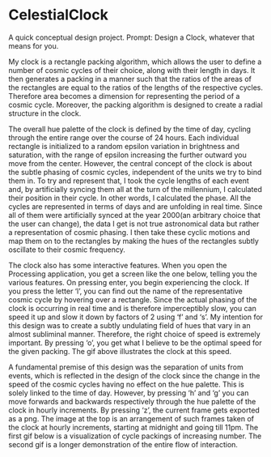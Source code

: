 # CelestialClock
A quick conceptual design project. Prompt: Design a Clock, whatever that means for you.



My clock is a rectangle packing algorithm, which allows the user to define a number of cosmic cycles of their choice, along with their length in days. It then generates a packing in a manner such that the ratios of the areas of the rectangles are equal to the ratios of the lengths of the respective cycles. Therefore area becomes a dimension for representing the period of a cosmic cycle. Moreover, the packing algorithm is designed to create a radial structure in the clock.

The overall hue palette of the clock is defined by the time of day, cycling through the entire range over the course of 24 hours. Each individual rectangle is initialized to a random epsilon variation in brightness and saturation, with the range of epsilon increasing the further outward you move from the center. However, the central concept of the clock is about the subtle phasing of cosmic cycles, independent of the units we try to bind them in. To try and represent that, I took the cycle lengths of each event and, by artificially syncing them all at the turn of the millennium, I calculated their position in their cycle. In other words, I calculated the phase. All the cycles are represented in terms of days and are unfolding in real time. Since all of them were artificially synced at the year 2000(an arbitrary choice that the user can change), the data I get is not true astronomical data but rather a representation of cosmic phasing. I then take these cyclic motions and map them on to the rectangles by making the hues of the rectangles subtly oscillate to their cosmic frequency.

The clock also has some interactive features. When you open the Processing application, you get a screen like the one below, telling you the various features. On pressing enter, you begin experiencing the clock. If you press the letter ‘l’, you can find out the name of the representative cosmic cycle by hovering over a rectangle. Since the actual phasing of the clock is occurring in real time and is therefore imperceptibly slow, you can speed it up and slow it down by factors of 2 using ‘f’ and ‘s’. My intention for this design was to create a subtly undulating field of hues that vary in an almost subliminal manner. Therefore, the right choice of speed is extremely important. By pressing ‘o’, you get what I believe to be the optimal speed for the given packing. The gif above illustrates the clock at this speed.

A fundamental premise of this design was the separation of units from events, which is reflected in the design of the clock since the change in the speed of the cosmic cycles having no effect on the hue palette. This is solely linked to the time of day. However, by pressing ‘h’ and ‘g’ you can move forwards and backwards respectively through the hue palette of the clock in hourly increments. By pressing ‘z’, the current frame gets exported as a png. The image at the top is an arrangement of such frames taken of the clock at hourly increments, starting at midnight and going till 11pm. The first gif below is a visualization of cycle packings of increasing number. The second gif is a longer demonstration of the entire flow of interaction.
